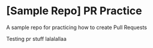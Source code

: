 # [Sample Repo] PR Practice
A sample repo for practicing how to create Pull Requests

Testing pr stuff 
lalalallaa